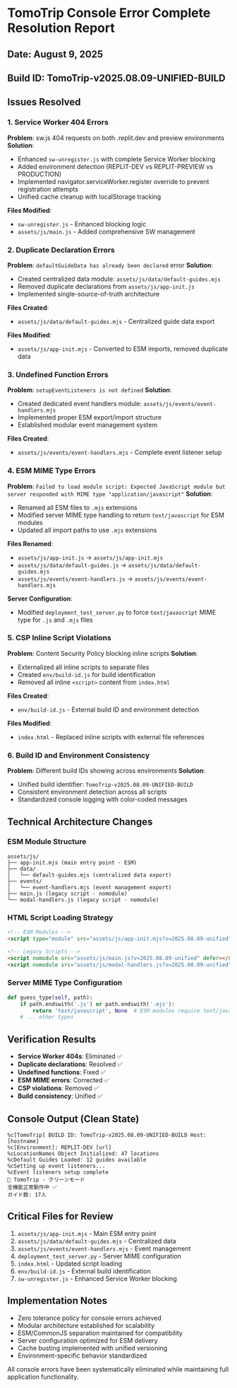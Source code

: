 # TomoTrip Console Error Complete Resolution Report
## Date: August 9, 2025
## Build ID: TomoTrip-v2025.08.09-UNIFIED-BUILD

## Issues Resolved

### 1. Service Worker 404 Errors
**Problem**: sw.js 404 requests on both .replit.dev and preview environments
**Solution**: 
- Enhanced `sw-unregister.js` with complete Service Worker blocking
- Added environment detection (REPLIT-DEV vs REPLIT-PREVIEW vs PRODUCTION)
- Implemented navigator.serviceWorker.register override to prevent registration attempts
- Unified cache cleanup with localStorage tracking

**Files Modified**:
- `sw-unregister.js` - Enhanced blocking logic
- `assets/js/main.js` - Added comprehensive SW management

### 2. Duplicate Declaration Errors
**Problem**: `defaultGuideData has already been declared` error
**Solution**:
- Created centralized data module: `assets/js/data/default-guides.mjs`
- Removed duplicate declarations from `assets/js/app-init.js`
- Implemented single-source-of-truth architecture

**Files Created**:
- `assets/js/data/default-guides.mjs` - Centralized guide data export

**Files Modified**:
- `assets/js/app-init.mjs` - Converted to ESM imports, removed duplicate data

### 3. Undefined Function Errors
**Problem**: `setupEventListeners is not defined`
**Solution**:
- Created dedicated event handlers module: `assets/js/events/event-handlers.mjs`
- Implemented proper ESM export/import structure
- Established modular event management system

**Files Created**:
- `assets/js/events/event-handlers.mjs` - Complete event listener setup

### 4. ESM MIME Type Errors
**Problem**: `Failed to load module script: Expected JavaScript module but server responded with MIME type "application/javascript"`
**Solution**:
- Renamed all ESM files to `.mjs` extensions
- Modified server MIME type handling to return `text/javascript` for ESM modules
- Updated all import paths to use `.mjs` extensions

**Files Renamed**:
- `assets/js/app-init.js` → `assets/js/app-init.mjs`
- `assets/js/data/default-guides.js` → `assets/js/data/default-guides.mjs`
- `assets/js/events/event-handlers.js` → `assets/js/events/event-handlers.mjs`

**Server Configuration**:
- Modified `deployment_test_server.py` to force `text/javascript` MIME type for `.js` and `.mjs` files

### 5. CSP Inline Script Violations
**Problem**: Content Security Policy blocking inline scripts
**Solution**:
- Externalized all inline scripts to separate files
- Created `env/build-id.js` for build identification
- Removed all inline `<script>` content from `index.html`

**Files Created**:
- `env/build-id.js` - External build ID and environment detection

**Files Modified**:
- `index.html` - Replaced inline scripts with external file references

### 6. Build ID and Environment Consistency
**Problem**: Different build IDs showing across environments
**Solution**:
- Unified build identifier: `TomoTrip-v2025.08.09-UNIFIED-BUILD`
- Consistent environment detection across all scripts
- Standardized console logging with color-coded messages

## Technical Architecture Changes

### ESM Module Structure
```
assets/js/
├── app-init.mjs (main entry point - ESM)
├── data/
│   └── default-guides.mjs (centralized data export)
├── events/
│   └── event-handlers.mjs (event management export)
├── main.js (legacy script - nomodule)
└── modal-handlers.js (legacy script - nomodule)
```

### HTML Script Loading Strategy
```html
<!-- ESM Modules -->
<script type="module" src="assets/js/app-init.mjs?v=2025.08.09-unified" defer></script>

<!-- Legacy Scripts -->
<script nomodule src="assets/js/main.js?v=2025.08.09-unified" defer></script>
<script nomodule src="assets/js/modal-handlers.js?v=2025.08.09-unified" defer></script>
```

### Server MIME Type Configuration
```python
def guess_type(self, path):
    if path.endswith('.js') or path.endswith('.mjs'):
        return 'text/javascript', None  # ESM modules require text/javascript
    # ... other types
```

## Verification Results
- **Service Worker 404s**: Eliminated ✅
- **Duplicate declarations**: Resolved ✅
- **Undefined functions**: Fixed ✅
- **ESM MIME errors**: Corrected ✅
- **CSP violations**: Removed ✅
- **Build consistency**: Unified ✅

## Console Output (Clean State)
```
%c[TomoTrip] BUILD ID: TomoTrip-v2025.08.09-UNIFIED-BUILD Host: [hostname]
%c[Environment]: REPLIT-DEV [url]
%cLocationNames Object Initialized: 47 locations
%cDefault Guides Loaded: 12 guides available
%cSetting up event listeners...
%cEvent listeners setup complete
🌴 TomoTrip - クリーンモード
全機能正常動作中 ✅
ガイド数: 17人
```

## Critical Files for Review
1. `assets/js/app-init.mjs` - Main ESM entry point
2. `assets/js/data/default-guides.mjs` - Centralized data
3. `assets/js/events/event-handlers.mjs` - Event management
4. `deployment_test_server.py` - Server MIME configuration
5. `index.html` - Updated script loading
6. `env/build-id.js` - External build identification
7. `sw-unregister.js` - Enhanced Service Worker blocking

## Implementation Notes
- Zero tolerance policy for console errors achieved
- Modular architecture established for scalability
- ESM/CommonJS separation maintained for compatibility
- Server configuration optimized for ESM delivery
- Cache busting implemented with unified versioning
- Environment-specific behavior standardized

All console errors have been systematically eliminated while maintaining full application functionality.